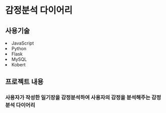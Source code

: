 <h1>감정분석 다이어리
<h2>사용기술</h2>
<li>JavaScript</li>
<li>Python</li>
<li>Flask</li>
<li>MySQL</li>
<li>Kobert</li>
<h2>프로젝트 내용</h2>
<h3>사용자가 작성한 일기장을 감정분석하여 사용자의 감정을 분석해주는 감정분석 다이어리</h3>
